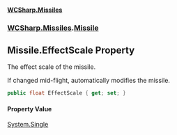 #### [WCSharp\.Missiles](README.md 'README')
### [WCSharp\.Missiles](WCSharp.Missiles.md 'WCSharp\.Missiles').[Missile](WCSharp.Missiles.Missile.md 'WCSharp\.Missiles\.Missile')

## Missile\.EffectScale Property

The effect scale of the missile\.

If changed mid-flight, automatically modifies the missile.

```csharp
public float EffectScale { get; set; }
```

#### Property Value
[System\.Single](https://learn.microsoft.com/en-us/dotnet/api/system.single 'System\.Single')